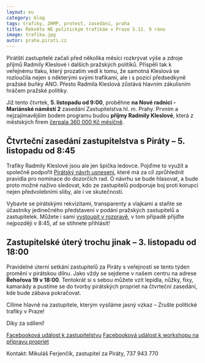```yaml
---
layout: eu
category: blog
tags: trafiky, ZHMP, protest, zasedání, praha
title: Řekněte NE politickým trafikám v Praze 5.11. 9 ráno
image: trafika.jpg
autor: praha.pirati.cz
---
```


Pirátští zastupitelé začali před několika měsíci rozkrývat výše a zdroje příjmů Radmily Kleslové i dalších pražských politiků. Přispěli tak k veřejnému tlaku, který prozatím vedl k tomu, že samotná Kleslová se rozloučila nejen s některými svými trafikami, ale i s pozicí předsedkyně pražské buňky ANO. Přesto Radmila Kleslová zůstává hlavním zákulisním hráčem pražské politiky.
 
Již tento čtvrtek, **5. listopadu od 9:00**, proběhne **na Nové radnici - Mariánské náměstí 2** zasedání Zastupitelstva hl. m. Prahy. Prvním a nejzajímavějším bodem programu budou **příjmy Radmily Kleslové**, která z městských firem [čerpala 360 000 Kč měsíčně](https://praha.pirati.cz/kleslova-musi-pryc.html).

## Čtvrteční zasedání zastupitelstva s Piráty – 5. listopadu od 8:45 ##
Trafiky Radmily Kleslové jsou ale jen špička ledovce. Pojďme to využít a společně podpořit [Pirátský návrh usnesení](https://github.com/pirati-cz/webpraha/blob/gh-pages/assets/static/nominace.pdf), které má za cíl zprůhlednit pravidla pro nominace do dozorčích rad. O návrhu se bude hlasovat, a bude proto možné naživo sledovat, kdo ze zastupitelů podporuje boj proti korupci nejen předvolebními sliby, ale i ve skutečnosti. 
 
Vybavte se pirátskými rekvizitami, transparenty a vlajkami a staňte se účastníky jedinečného představení v podání pražských zastupitelů a zastupitelek. Můžete i sami [vystoupit v rozpravě](http://www.praha.eu/public/95/b5/3/1320285_215911_Manual_obcana.pdf), v tom případě přijďte nejpozději v 8:45, ať se stihnete přihlásit!

## Zastupitelské úterý trochu jinak – 3. listopadu od 18:00 ##
Pravidelné úterní setkání zastupitelů za Piráty s veřejností se tento týden promění v pirátskou dílnu. Jako vždy se sejdeme v našem centru na adrese **Řehořova 19 v 18:00**. Tentokrát si s sebou můžete vzít lepidla, nůžky, fixy, kamarády a pustíme se do tvorby pirátských propriet na čtvrteční zasedání, kde bude zábava pokračovat.

Cílíme hlavně na zastupitele, kterým vysíláme jasný vzkaz – Zrušte politické trafiky v Praze! 

Díky za sdílení!

[Facebooková událost k zastupitelstvu](https://www.facebook.com/events/1267118669980899/)
[Facebooková událost k workshopu na přípravu propriet](https://www.facebook.com/events/160558977628389/)

Kontakt:
Mikuláš Ferjenčík, zastupitel za Piráty, 737 943 770
